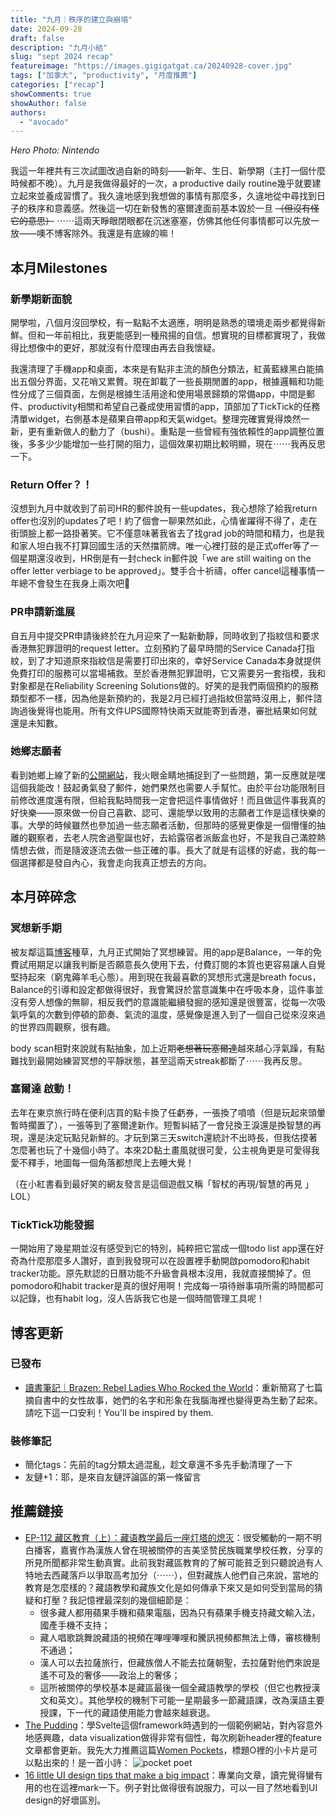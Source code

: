 ```yaml
---
title: "九月｜秩序的建立與崩塌"
date: 2024-09-28
draft: false
description: "九月小結"
slug: "sept 2024 recap"
featureimage: "https://images.gigigatgat.ca/20240928-cover.jpg"
tags: ["加拿大", "productivity", "月度推薦"]
categories: ["recap"]
showComments: true
showAuthor: false
authors:
  - "avocado"
---
```

*<span class="text-sm">Hero Photo: Nintendo<span>*

我這一年裡共有三次試圖改過自新的時刻——新年、生日、新學期（主打一個什麼時候都不晚）。九月是我做得最好的一次，a productive daily routine幾乎就要建立起來並養成習慣了。我久違地感到我想做的事情有那麼多，久違地從中尋找到日子的秩序和意義感。然後這一切在新發售的塞爾達面前基本毀於一旦 ~~（但沒有怪它的意思）~~ ⋯⋯這兩天睜眼閉眼都在沉迷塞塞，仿佛其他任何事情都可以先放一放——噢不博客除外。我還是有底線的嘛！
## 本月Milestones
### 新學期新面貌
開學啦，八個月沒回學校，有一點點不太適應，明明是熟悉的環境走兩步都覺得新鮮。但和一年前相比，我更能感到一種飛揚的自信。想實現的目標都實現了，我做得比想像中的更好，那就沒有什麼理由再去自我懷疑。

我還清理了手機app和桌面，本來是有點非主流的顏色分類法，紅黃藍綠黑白能搞出五個分界面，又花哨又累贅。現在卸載了一些長期閒置的app，根據邏輯和功能性分成了三個頁面，左側是根據生活用途和使用場景歸類的常備app，中間是郵件、productivity相關和希望自己養成使用習慣的app，頂部加了TickTick的任務清單widget，右側基本是蘋果自帶app和天氣widget。整理完確實覺得煥然一新，更有重新做人的動力了（bushi）。重點是一些曾經有強依賴性的app調整位置後，多多少少能增加一些打開的阻力，這個效果初期比較明顯，現在⋯⋯我再反思一下。
### Return Offer？！
沒想到九月中就收到了前司HR的郵件說有一些updates，我心想除了給我return offer也沒別的updates了吧！約了個會一聊果然如此，心情雀躍得不得了，走在街頭臉上都一路掛著笑。它不僅意味著我省去了找grad job的時間和精力，也是我和家人坦白我不打算回國生活的天然擋箭牌。唯一心裡打鼓的是正式offer等了一個星期還沒收到，HR倒是有一封check in郵件說「we are still waiting on the offer letter verbiage to be approved」。雙手合十祈禱，offer cancel這種事情一年總不會發生在我身上兩次吧🙏
### PR申請新進展
自五月中提交PR申請後終於在九月迎來了一點新動靜，同時收到了指紋信和要求香港無犯罪證明的request letter。立刻預約了最早時間的Service Canada打指紋，到了才知道原來指紋信是需要打印出來的，幸好Service Canada本身就提供免費打印的服務可以當場補救。至於香港無犯罪證明，它又需要另一套指模，我和對象都是在Reliability Screening Solutions做的。好笑的是我們兩個預約的服務類型都不一樣，因為他是新預約的，我是2月已經打過指紋但當時沒用上，郵件諮詢過後覺得也能用。所有文件UPS國際特快兩天就能寄到香港，審批結果如何就還是未知數。
### 她鄉志願者
看到她鄉上線了新的[公開網站](https://www.womenoverseas.com/)，我火眼金睛地捕捉到了一些問題，第一反應就是嘿這個我能改！鼓起勇氣發了郵件，她們果然也需要人手幫忙。由於平台功能限制目前修改進度還有限，但給我點時間我一定會把這件事情做好！而且做這件事我真的好快樂——原來做一份自己喜歡、認可、還能學以致用的志願者工作是這樣快樂的事。大學的時候雖然也參加過一些志願者活動，但那時的感覺更像是一個懵懂的抽離的觀察者，去老人院舍過聖誕也好，去給露宿者派飯盒也好，不是我自己滿腔熱情想去做，而是隨波逐流去做一些正確的事。長大了就是有這樣的好處，我的每一個選擇都是發自內心，我會走向我真正想去的方向。
## 本月碎碎念
### 冥想新手期
被友鄰這篇[博客](https://thirdshire.com/meditation/)種草，九月正式開始了冥想練習。用的app是Balance，一年的免費試用期足以讓我判斷是否願意長久使用下去，付費訂閱的本質也更容易讓人自覺堅持起來（窮鬼薅羊毛心態）。用到現在我最喜歡的冥想形式還是breath focus，Balance的引導和設定都做得很好，我會驚訝於當意識集中在呼吸本身，這件事並沒有旁人想像的無聊，相反我們的意識能繼續發掘的感知還是很豐富，從每一次吸氣呼氣的次數到停頓的節奏、氣流的溫度，感覺像是進入到了一個自己從來沒來過的世界四周觀察，很有趣。

body scan相對來說就有點抽象，加上近期~~老想著玩塞爾達~~越來越心浮氣躁，有點難找到最開始練習冥想的平靜狀態，甚至這兩天streak都斷了⋯⋯我再反思。
### 塞爾達 啟動！
去年在東京旅行時在便利店買的點卡換了任虧券，一張換了噴噴（但是玩起來頭暈暫時擱置了），一張等到了塞爾達新作。短暫糾結了一會兒換王淚還是換智慧的再現，還是決定玩點兒新鮮的。才玩到第三天switch還統計不出時長，但我估摸著怎麼著也玩了十幾個小時了。本來2D黏土畫風就很可愛，公主視角更是可愛得我愛不釋手，地圖每一個角落都想爬上去睡大覺！

（在小紅書看到最好笑的網友發言是這個遊戲又稱「智杖的再現/智慧的再見 」LOL）
### TickTick功能發掘
一開始用了幾星期並沒有感受到它的特別，純粹把它當成一個todo list app還在好奇為什麼那麼多人讚好，直到我發現可以在設置裡手動開啟pomodoro和habit tracker功能。原先默認的日曆功能不升級會員根本沒用，我就直接關掉了。但pomodoro和habit tracker是真的很好用啊！完成每一項待辦事項所需的時間都可以記錄，也有habit log，沒人告訴我它也是一個時間管理工具呢！
## 博客更新
### 已發布
- [讀書筆記｜Brazen: Rebel Ladies Who Rocked the World](https://www.gigigatgat.ca/posts/rebel-ladies-stories/)：重新簡寫了七篇摘自書中的女性故事，她們的名字和形象在我腦海裡也變得更為生動了起來。請吃下這一口安利！You'll be inspired by them.
### 裝修筆記
- 簡化tags：先前的tag分類太過混亂，趁文章還不多先手動清理了一下
- 友鏈+1：耶，是來自友鏈評論區的第一條留言
## 推薦鏈接
- [EP-112 藏区教育（上）：藏语教学最后一座灯塔的熄灭](https://www.bumingbai.net/2024/09/tibet-education-1/)：很受觸動的一期不明白播客，嘉賓作為漢族人曾在現被關停的吉美坚赞民族職業學校任教，分享的所見所聞都非常生動真實。此前我對藏區教育的了解可能貧乏到只聽說過有人特地去西藏落戶以爭取高考加分（⋯⋯），但對藏族人他們自己來說，當地的教育是怎麼樣的？藏語教學和藏族文化是如何傳承下來又是如何受到當局的猜疑和打壓？我記憶裡最深刻的幾個細節是：
	- 很多藏人都用蘋果手機和蘋果電腦，因為只有蘋果手機支持藏文輸入法，國產手機不支持；
	- 藏人唱歌跳舞說藏語的視頻在嗶哩嗶哩和騰訊視頻都無法上傳，審核機制不通過；
	- 漢人可以去拉薩旅行，但藏族僧人不能去拉薩朝聖，去拉薩對他們來說是遙不可及的奢侈——政治上的奢侈；
	- 這所被關停的學校基本是藏區最後一個全藏語教學的學校（但它也教授漢文和英文）。其他學校的機制下可能一星期最多一節藏語課，改為漢語主要授課，下一代的藏語使用能力會越來越衰退。
- [The Pudding](https://pudding.cool/)：學Svelte這個framework時遇到的一個範例網站，對內容意外地感興趣，data visualization做得非常有個性，每次刷新header裡的feature文章都會更新。我先大力推薦這篇[Women Pockets](https://pudding.cool/2018/08/pockets/)，標題O裡的小卡片是可以點出來的！是一首小詩：
![pocket poet](https://images.gigigatgat.ca/20240928-pockets.jpg)
- [16 little UI design tips that make a big impact](https://www.adhamdannaway.com/blog/ui-design/ui-design-tips)：專業向文章，讀完覺得蠻有用的也在這裡mark一下。例子對比做得很有說服力，可以一目了然地看到UI design的好壞區別。
